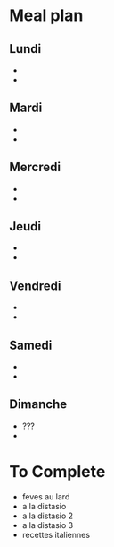 # Meal plan
## Lundi
- 
- 
## Mardi
- 
- 
## Mercredi
- 
- 
## Jeudi
- 
- 
## Vendredi
- 
- 
## Samedi
- 
- 
## Dimanche
- ???
- 

# To Complete
- feves au lard
- a la distasio
- a la distasio 2
- a la distasio 3
- recettes italiennes
